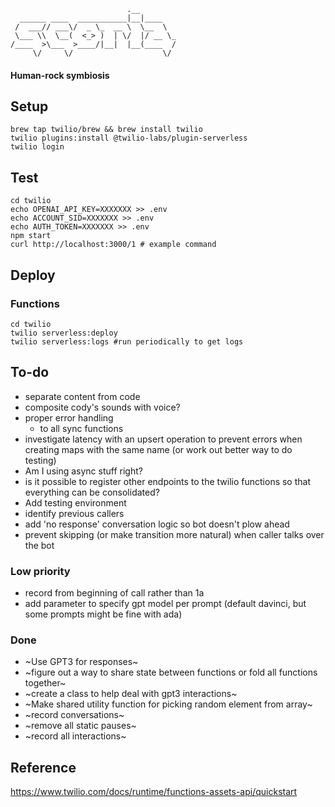```
                          .__        
  ______ ____  ___________|__|____   
 /  ___// ___\/  _ \_  __ \  \__  \  
 \___ \\  \__(  <_> )  | \/  |/ __ \_
/____  >\___  >____/|__|  |__(____  /
     \/     \/                    \/ 
```

#### Human-rock symbiosis

## Setup
```
brew tap twilio/brew && brew install twilio
twilio plugins:install @twilio-labs/plugin-serverless
twilio login
```

## Test
```
cd twilio
echo OPENAI_API_KEY=XXXXXXX >> .env
echo ACCOUNT_SID=XXXXXXX >> .env
echo AUTH_TOKEN=XXXXXXX >> .env
npm start
curl http://localhost:3000/1 # example command
```

## Deploy

### Functions
```
cd twilio
twilio serverless:deploy
twilio serverless:logs #run periodically to get logs
```

## To-do
* separate content from code
* composite cody's sounds with voice?
* proper error handling
     * to all sync functions
* investigate latency with an upsert operation to prevent errors when creating maps with the same name (or work out better way to do testing)
* Am I using async stuff right?
* is it possible to register other endpoints to the twilio functions so that everything can be consolidated?
* Add testing environment 
* identify previous callers
* add 'no response' conversation logic so bot doesn't plow ahead
* prevent skipping (or make transition more natural) when caller talks over the bot

### Low priority
* record from beginning of call rather than 1a
* add parameter to specify gpt model per prompt (default davinci, but some prompts might be fine with ada)

### Done
* ~Use GPT3 for responses~
* ~figure out a way to share state between functions or fold all functions together~
* ~create a class to help deal with gpt3 interactions~
* ~Make shared utility function for picking random element from array~
* ~record conversations~
* ~remove all static pauses~
* ~record all interactions~

## Reference
https://www.twilio.com/docs/runtime/functions-assets-api/quickstart